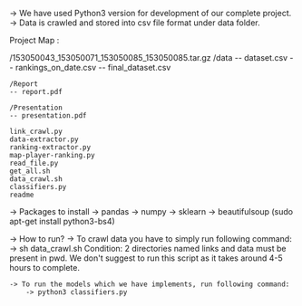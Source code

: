 -> We have used Python3 version for development of our complete project.
-> Data is crawled and stored into csv file format under data folder.

Project Map :

/153050043_153050071_153050085_153050085.tar.gz
	/data
	-- dataset.csv
	-- rankings_on_date.csv
	-- final_dataset.csv
	
	/Report
	-- report.pdf

	/Presentation
	-- presentation.pdf

	link_crawl.py
	data-extractor.py
	ranking-extractor.py
	map-player-ranking.py
	read_file.py
	get_all.sh
	data_crawl.sh
	classifiers.py
	readme

-> Packages to install
	-> pandas
	-> numpy
	-> sklearn
	-> beautifulsoup (sudo apt-get install python3-bs4)

-> How to run?
	-> To crawl data you have to simply run following command:
		-> sh data_crawl.sh
				Condition: 2 directories named links and data must
						   be present in pwd.
				We don't suggest to run this script as it takes around
				4-5 hours to complete.

	-> To run the models which we have implements, run following command:
		-> python3 classifiers.py